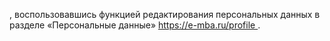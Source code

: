 , воспользовавшись функцией редактирования персональных данных в разделе «Персональные данные» https://e-mba.ru/profile .
